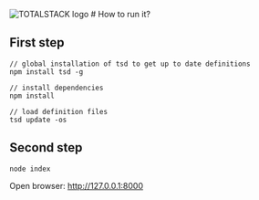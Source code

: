 ![TOTALSTACK logo](http://www.totaljs.com/img/totalstack.png)
# How to run it?

## First step

```
// global installation of tsd to get up to date definitions
npm install tsd -g

// install dependencies
npm install

// load definition files
tsd update -os
```

## Second step

```
node index
```

Open browser: <http://127.0.0.1:8000>